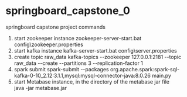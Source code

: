 # springboard_capstone_0
springboard capstone project commands
1. start zookeeper instance
zookeeper-server-start.bat config\zookeeper.properties
2. start kafka instance
kafka-server-start.bat config\server.properties
3. create topic raw_data
kafka-topics --zookeeper 127.0.0.1:2181 --topic raw_data --create --partitions 3 --replication-factor 1
4. spark submit
spark-submit  --packages org.apache.spark:spark-sql-kafka-0-10_2.12:3.1.1,mysql:mysql-connector-java:8.0.26 main.py
5. start Metabase instance, in the directory of the metabase jar file	
java -jar metabase.jar
